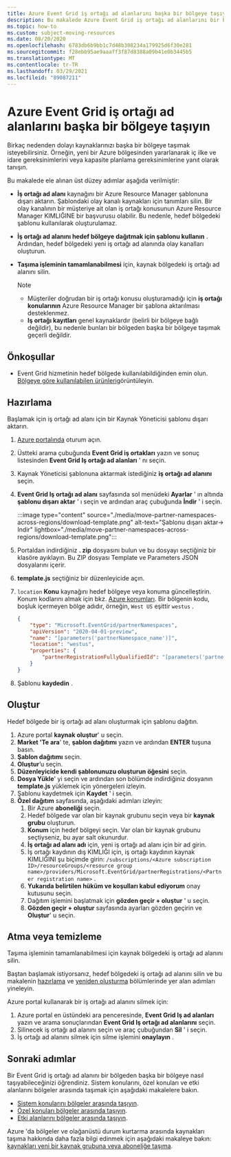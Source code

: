 ```yaml
---
title: Azure Event Grid iş ortağı ad alanlarını başka bir bölgeye taşıyın
description: Bu makalede Azure Event Grid iş ortağı ad alanlarını bir bölgeden başka bir bölgeye nasıl taşıyacağınız gösterilmektedir.
ms.topic: how-to
ms.custom: subject-moving-resources
ms.date: 08/20/2020
ms.openlocfilehash: 6783db6b9bb1c7d48b308234a179925d6f30e281
ms.sourcegitcommit: f28ebb95ae9aaaff3f87d8388a09b41e0b3445b5
ms.translationtype: MT
ms.contentlocale: tr-TR
ms.lasthandoff: 03/29/2021
ms.locfileid: "89087211"
---
```

# <a name="move-azure-event-grid-partner-namespaces-to-another-region"></a>Azure Event Grid iş ortağı ad alanlarını başka bir bölgeye taşıyın
Birkaç nedenden dolayı kaynaklarınızı başka bir bölgeye taşımak isteyebilirsiniz. Örneğin, yeni bir Azure bölgesinden yararlanarak iç ilke ve idare gereksinimlerini veya kapasite planlama gereksinimlerine yanıt olarak tanışın. 

Bu makalede ele alınan üst düzey adımlar aşağıda verilmiştir: 

- **İş ortağı ad alanı** kaynağını bir Azure Resource Manager şablonuna dışarı aktarın. Şablondaki olay kanalı kaynakları için tanımları silin. Bir olay kanalının bir müşteriye ait olan iş ortağı konusunun Azure Resource Manager KIMLIĞINE bir başvurusu olabilir. Bu nedenle, hedef bölgedeki şablonu kullanılarak oluşturulamaz.  
- **İş ortağı ad alanını hedef bölgeye dağıtmak için şablonu kullanın** . Ardından, hedef bölgedeki yeni iş ortağı ad alanında olay kanalları oluşturun. 
- **Taşıma işleminin tamamlanabilmesi** için, kaynak bölgedeki iş ortağı ad alanını silin. 

    > [!NOTE]
    > - Müşteriler doğrudan bir iş ortağı konusu oluşturamadığı için **iş ortağı konularının** Azure Resource Manager bir şablona aktarılması desteklenmez. 
    > - **Iş ortağı kayıtları** genel kaynaklardır (belirli bir bölgeye bağlı değildir), bu nedenle bunları bir bölgeden başka bir bölgeye taşımak geçerli değildir. 

## <a name="prerequisites"></a>Önkoşullar
- Event Grid hizmetinin hedef bölgede kullanılabildiğinden emin olun. [Bölgeye göre kullanılabilen ürünleri](https://azure.microsoft.com/global-infrastructure/services/?products=event-grid&regions=all)görüntüleyin.

## <a name="prepare"></a>Hazırlama
Başlamak için iş ortağı ad alanı için bir Kaynak Yöneticisi şablonu dışarı aktarın. 

1. [Azure portalında](https://portal.azure.com) oturum açın.
2. Üstteki arama çubuğunda **Event Grid iş ortakları** yazın ve sonuç listesinden **Event Grid Iş ortağı ad alanları** ' nı seçin. 
3. Kaynak Yöneticisi şablonuna aktarmak istediğiniz **iş ortağı ad alanını** seçin. 
4. **Event Grid Iş ortağı ad alanı** sayfasında sol menüdeki **Ayarlar** ' ın altında **şablonu dışarı aktar** ' ı seçin ve ardından araç çubuğunda **İndir** ' i seçin. 

    :::image type="content" source="./media/move-partner-namespaces-across-regions/download-template.png" alt-text="Şablonu dışarı aktar-> Indir" lightbox="./media/move-partner-namespaces-across-regions/download-template.png":::   
5. Portaldan indirdiğiniz **. zip** dosyasını bulun ve bu dosyayı seçtiğiniz bir klasöre ayıklayın. Bu ZIP dosyası Template ve Parameters JSON dosyalarını içerir. 
1. **template.js** seçtiğiniz bir düzenleyicide açın. 
8. `location` **Konu** kaynağını hedef bölgeye veya konuma güncelleştirin. Konum kodlarını almak için bkz. [Azure konumları](https://azure.microsoft.com/global-infrastructure/locations/). Bir bölgenin kodu, boşluk içermeyen bölge adıdır, örneğin, `West US` eşittir `westus` .

    ```json
    {
        "type": "Microsoft.EventGrid/partnerNamespaces",
        "apiVersion": "2020-04-01-preview",
        "name": "[parameters('partnerNamespace_name')]",
        "location": "westus",
        "properties": {
            "partnerRegistrationFullyQualifiedId": "[parameters('partnerRegistrations_ContosoCorpAccount1_externalid')]"
        }
    }
    ``` 
1. Şablonu **kaydedin** . 

## <a name="recreate"></a>Oluştur 
Hedef bölgede bir iş ortağı ad alanı oluşturmak için şablonu dağıtın. 

1. Azure portal **kaynak oluştur**' u seçin.
2. **Market 'Te ara**' te, **şablon dağıtımı** yazın ve ardından **ENTER** tuşuna basın.
3. **Şablon dağıtımı** seçin.
4. **Oluştur**’u seçin.
5. **Düzenleyicide kendi şablonunuzu oluşturun öğesini** seçin.
6. **Dosya Yükle**' yi seçin ve ardından son bölümde indirdiğiniz dosyanın **template.js** yüklemek için yönergeleri izleyin.
7. Şablonu kaydetmek için **Kaydet** ' i seçin. 
8. **Özel dağıtım** sayfasında, aşağıdaki adımları izleyin: 
    1. Bir Azure **aboneliği** seçin. 
    1. Hedef bölgede var olan bir kaynak grubunu seçin veya bir **kaynak grubu** oluşturun. 
    1. **Konum** için hedef bölgeyi seçin. Var olan bir kaynak grubunu seçtiyseniz, bu ayar salt okunurdur. 
    1. **İş ortağı ad alanı adı** için, yeni iş ortağı ad alanı için bir ad girin. 
    1. İş ortağı kaydının dış KIMLIĞI için, iş ortağı kaydının kaynak KIMLIĞINI şu biçimde girin: `/subscriptions/<Azure subscription ID>/resourceGroups/<resource group name>/providers/Microsoft.EventGrid/partnerRegistrations/<Partner registration name>` .
    1. **Yukarıda belirtilen hüküm ve koşulları kabul ediyorum** onay kutusunu seçin.     
    1. Dağıtım işlemini başlatmak için **gözden geçir + oluştur** ' u seçin. 
    1. **Gözden geçir + oluştur** sayfasında ayarları gözden geçirin ve **Oluştur**' u seçin. 

## <a name="discard-or-clean-up"></a>Atma veya temizleme
Taşıma işleminin tamamlanabilmesi için kaynak bölgedeki iş ortağı ad alanını silin.  

Baştan başlamak istiyorsanız, hedef bölgedeki iş ortağı ad alanını silin ve bu makalenin [hazırlama](#prepare) ve [yeniden oluşturma](#recreate) bölümlerinde yer alan adımları yineleyin.

Azure portal kullanarak bir iş ortağı ad alanını silmek için:

1. Azure portal en üstündeki ara penceresinde, **Event Grid Iş ad alanları** yazın ve arama sonuçlarından **Event Grid Iş ortağı ad alanlarını** seçin. 
2. Silinecek iş ortağı ad alanını seçin ve araç çubuğundan **Sil** ' i seçin. 
3. İş ortağı ad alanını silmek için silme işlemini **onaylayın** . 

## <a name="next-steps"></a>Sonraki adımlar
Bir Event Grid iş ortağı ad alanını bir bölgeden başka bir bölgeye nasıl taşıyabileceğinizi öğrendiniz. Sistem konularını, özel konuları ve etki alanlarını bölgeler arasında taşımak için aşağıdaki makalelere bakın.

- [Sistem konularını bölgeler arasında taşıyın](move-system-topics-across-regions.md). 
- [Özel konuları bölgeler arasında taşıyın](move-custom-topics-across-regions.md). 
- [Etki alanlarını bölgeler arasında taşıyın](move-domains-across-regions.md).

Azure 'da bölgeler ve olağanüstü durum kurtarma arasında kaynakları taşıma hakkında daha fazla bilgi edinmek için aşağıdaki makaleye bakın: [kaynakları yeni bir kaynak grubuna veya aboneliğe taşıma](../azure-resource-manager/management/move-resource-group-and-subscription.md).